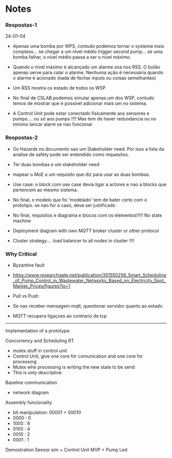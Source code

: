 # Notes

### Respostas-1

24-01-04

- Apenas uma bomba por WPS, contudo podemos tornar o systema mais complexo... se chegar a um nível médio trigger second pump... se uma bomba falhar, o nivel médio passa a ser o nível máximo.

- Quando o nível máximo é alcançado um alarme soa nos RSS. O butão apenas serve para calar o alarme. Nenhuma ação é necessária quando o alarme é acionado (nada de fechar inputs ou coisas semelhantes)

- Um RSS mostra os estado de todos os WSP

- No final de CSLAB podemos simular apenas um dos WSP, contudo temos de mostrar que é possível adicionar mais um no sistema.

- A Control Unit pode estar conectado fisicamente aos sensores e pumps.... ou só aos pumps !!!! Mas tem de haver redundancia ou no minimo lancar alarm se nao funcionar



### Respostas-2

- Os Hazards no documento sao um Stakeholder need. Por isso a lista da analise de safety pode ser entendido como requesitos.
- Ter duas bombas e um stakeholder need
- mapear o MoE a um requisito que diz para usar as duas bombas.

- Use case: o block com use case devia ligar a actores e nao a blocks que pertencem ao mesmo sistema.

- No final, o modelo que foi 'modelado' tem de bater certo com o prototipo. se nao for o caso, deve ser justificado

- No final, requisitos e diagrama e blocos com os elementos!!!!! No state machine

- Deployment diagram with own MQTT broker cluster or other protocol

- Cluster strategy.... load balancer to all nodes in cluster !!!!

### Why Critical

- Byzantine fault
- https://www.researchgate.net/publication/351550256_Smart_Scheduling_of_Pump_Control_in_Wastewater_Networks_Based_on_Electricity_Spot_Market_Prices/figures?lo=1
- Pull vs Push

- Se nao receber mensagem mqtt, questionar servidor quanto ao estado

- MQTT recupera ligaçoes ao contrario de tcp


-------------------------------------------

Implementation of a prototype:

Concorrency and Scheduling RT
  - mutex stuff in control unit
  - Control Unit, give one core for comunication and one core for processing
  - Mutex whe processing is writing the new state to be send
  - This is only descriptive 


Baseline communication
  - network diagram

Assembly funcionality
  - bit manipulation: 00001 > 00010
  - 0000 : 0
  - 1000 : 8
  - 0100 : 4
  - 0010 : 2
  - 0001 : 1


Demostration
  Sensor sim + Control Unit MVP + Pump Led


  
